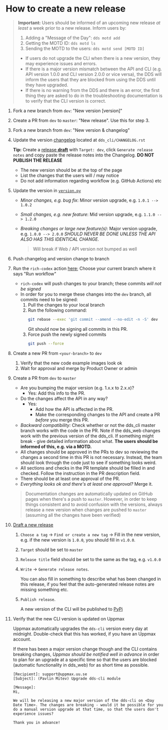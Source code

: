 # How to create a new release

> **Important:** Users should be informed of an upcoming new release _at least_ a week prior to a new release. Inform users by:
> 1. Adding a "Message of the Day": `dds motd add`
> 2. Getting the MOTD ID: `dds motd ls`
> 3. Sending the MOTD to the users: `dds motd send [MOTD ID]`
>
> - If users do not upgrade the CLI when there is a new version, they may experience issues and errors.
> - If there is a major version mismatch between the API and CLI (e.g. API version 1.0.0 and CLI version 2.0.0 or vice versa), the DDS will inform the users that they are blocked from using the DDS until they have upgraded.
> - If there is no warning from the DDS and there is an error, the first thing they are asked to do in the troubleshooting documentation is to verify that the CLI version is correct.


1. Fork a new branch from `dev`: "New version [version]"
1. Create a PR from `dev` to `master`: "New release". Use this for step 3.
2. Fork a new branch from `dev`: "New version & changelog"
3. Update the version [changelog](../../CHANGELOG.rst) located at `dds_cli/CHANGELOG.rst`

   **Tip:** Create a [release **draft**](https://github.com/ScilifelabDataCentre/dds_cli/releases/new) with `Target: dev`, click `Generate release notes` and copy paste the release notes into the Changelog. **DO NOT PUBLISH THE RELEASE**

   - The new version should be at the top of the page
   - List the changes that the users will / may notice
   - Do not add information regarding workflow (e.g. GitHub Actions) etc

4. Update the version in [`version.py`](../../dds_cli/version.py)

   - _Minor changes, e.g. bug fix_: Minor version upgrade, e.g. `1.0.1 --> 1.0.2`
   - _Small changes, e.g. new feature_: Mid version upgrade, e.g. `1.1.0 --> 1.2.0`
   - _Breaking changes or large new feature(s)_: Major version upgrade, e.g. `1.0.0 --> 2.0.0` _SHOULD NEVER BE DONE UNLESS THE API ALSO HAS THIS IDENTICAL CHANGE._

     > Will break if Web / API version not bumped as well

5. Push changelog and version change to branch
6. Run the `rich-codex` action [here](https://github.com/ScilifelabDataCentre/dds_cli/actions/workflows/rich-codex-cli.yml); Choose your current branch where it says "Run workflow"
   - `rich-codex` will push changes to your branch; these commits _will not be signed_
   - In order for you to merge these changes into the `dev` branch, all commits need to be signed:
     1. Pull the changes to your local branch
     2. Run the following command:
        ```bash
        git rebase --exec 'git commit --amend --no-edit -n -S' dev
        ```
        Git should now be signing all commits in this PR.
     3. Force push the newly signed commits
        ```bash
        git push --force
        ```
7. Create a new PR from `<your-branch>` to `dev`
   1. Verify that the new code example images look ok
   2. Wait for approval and merge by Product Owner or admin
8. Create a PR from `dev` to `master`

   - Are you bumping the major version (e.g. 1.x.x to 2.x.x)?
     - Yes: Add this info to the PR.
   - Do the changes affect the API in any way?
     - Yes:
       - Add how the API is affected in the PR.
       - Make the corresponding changes to the API and create a PR _before_ you merge this PR.
   - _Backward compatibility:_ Check whether or not the dds_cli master branch works with the code in the PR. Note if the dds_web changes work with the previous version of the dds_cli. If something might break - give detailed information about what. **The users should be informed of this, e.g. via a MOTD.**
   - All changes should be approved in the PRs to dev so reviewing the changes a second time in this PR is not necessary. Instead, the team should look through the code just to see if something looks weird.
   - All sections and checks in the PR template should be filled in and checked. Follow the instruction in the PR description field.
   - There should be at least one approval of the PR.
   - _Everything looks ok and there's at least one approval?_ Merge it.

   > Documentation changes are automatically updated on GitHub pages when there's a push to `master`. However, in order to keep things consistent and to avoid confusion with the versions, always release a new version when changes are pushed to `master` (assuming all the changes have been verified)

9. [Draft a new release](https://github.com/ScilifelabDataCentre/dds_cli/releases)

   1. `Choose a tag` &rarr; `Find or create a new tag` &rarr; Fill in the new version, e.g. if the new version is `1.0.0`, you should fill in `v1.0.0`.
   2. `Target` should be set to `master`
   3. `Release title` field should be set to the same as the tag, e.g. `v1.0.0`
   4. `Write` &rarr; `Generate release notes`.

      You can also fill in something to describe what has been changed in this release, if you feel that the auto-generated release notes are missing something etc.

   5. `Publish release`.

      A new version of the CLI will be published to [PyPi](https://pypi.org/project/dds-cli/)

10. Verify that the new CLI version is updated on Uppmax

    Uppmax automatically upgrades the `dds-cli` version every day at midnight. Double-check that this has worked, if you have an Uppmax account.

    If there has been a major version change though and the CLI contains breaking changes, _Uppmax should be notified well in advance_ in order to plan for an upgrade at a specific time so that the users are blocked (automatic functionality in dds_web) for as short time as possible.

    ```
    [Recipient]: support@uppmax.uu.se
    [Subject]: (Pavlin Mitev) Upgrade dds-cli module

    [Message]:
    Hi,

    We will be releasing a new major version of the dds-cli on <Day Date Time>. The changes are breaking - would it be possible for you do a manual version upgrade at that time, so that the users don't experience issues?

    Thank you in advance!
    ```
